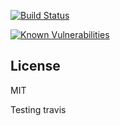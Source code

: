 
[![Build Status](https://travis-ci.org/douglasquintanilha/node-express-mongoose-demo.svg?branch=master)](https://travis-ci.org/douglasquintanilha/node-express-mongoose-demo)

[![Known Vulnerabilities](https://snyk.io/test/github/douglasquintanilha/node-express-mongoose-demo/badge.svg)](https://snyk.io/test/github/douglasquintanilha/node-express-mongoose-demo)

## License
MIT

Testing travis
